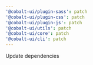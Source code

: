 ```yaml
---
'@cobalt-ui/plugin-sass': patch
'@cobalt-ui/plugin-css': patch
'@cobalt-ui/plugin-js': patch
'@cobalt-ui/utils': patch
'@cobalt-ui/core': patch
'@cobalt-ui/cli': patch
---
```


Update dependencies
